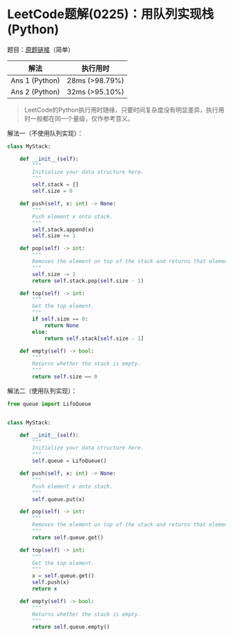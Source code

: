 # LeetCode题解(0225)：用队列实现栈(Python)

题目：[原题链接](https://leetcode-cn.com/problems/implement-stack-using-queues/)（简单）

| 解法           | 执行用时       |
| -------------- | -------------- |
| Ans 1 (Python) | 28ms (>98.79%) |
| Ans 2 (Python) | 32ms (>95.10%) |

>  LeetCode的Python执行用时随缘，只要时间复杂度没有明显差异，执行用时一般都在同一个量级，仅作参考意义。

解法一（不使用队列实现）：

```python
class MyStack:

    def __init__(self):
        """
        Initialize your data structure here.
        """
        self.stack = []
        self.size = 0

    def push(self, x: int) -> None:
        """
        Push element x onto stack.
        """
        self.stack.append(x)
        self.size += 1

    def pop(self) -> int:
        """
        Removes the element on top of the stack and returns that element.
        """
        self.size -= 1
        return self.stack.pop(self.size - 1)

    def top(self) -> int:
        """
        Get the top element.
        """
        if self.size == 0:
            return None
        else:
            return self.stack[self.size - 1]

    def empty(self) -> bool:
        """
        Returns whether the stack is empty.
        """
        return self.size == 0
```

解法二（使用队列实现）：

```python
from queue import LifoQueue


class MyStack:

    def __init__(self):
        """
        Initialize your data structure here.
        """
        self.queue = LifoQueue()

    def push(self, x: int) -> None:
        """
        Push element x onto stack.
        """
        self.queue.put(x)

    def pop(self) -> int:
        """
        Removes the element on top of the stack and returns that element.
        """
        return self.queue.get()

    def top(self) -> int:
        """
        Get the top element.
        """
        x = self.queue.get()
        self.push(x)
        return x

    def empty(self) -> bool:
        """
        Returns whether the stack is empty.
        """
        return self.queue.empty()
```